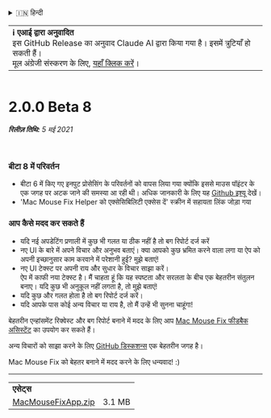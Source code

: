 <details>
<summary>🇮🇳 हिन्दी</summary>

[🇬🇧 English (GitHub)](https://github.com/noah-nuebling/mac-mouse-fix/releases/tag/2.0.0-Beta-8)\
[🇦🇩 Català](https://redirect.macmousefix.com/?target=mmf-release&tag=2.0.0-Beta-8&locale=ca)\
[🇩🇪 Deutsch](https://redirect.macmousefix.com/?target=mmf-release&tag=2.0.0-Beta-8&locale=de)\
[🇪🇸 Español](https://redirect.macmousefix.com/?target=mmf-release&tag=2.0.0-Beta-8&locale=es)\
[🇫🇷 Français](https://redirect.macmousefix.com/?target=mmf-release&tag=2.0.0-Beta-8&locale=fr)\
[🇮🇩 Indonesia](https://redirect.macmousefix.com/?target=mmf-release&tag=2.0.0-Beta-8&locale=id)\
[🇮🇹 Italiano](https://redirect.macmousefix.com/?target=mmf-release&tag=2.0.0-Beta-8&locale=it)\
[🇭🇺 Magyar](https://redirect.macmousefix.com/?target=mmf-release&tag=2.0.0-Beta-8&locale=hu)\
[🇳🇱 Nederlands](https://redirect.macmousefix.com/?target=mmf-release&tag=2.0.0-Beta-8&locale=nl)\
[🇵🇱 Polski](https://redirect.macmousefix.com/?target=mmf-release&tag=2.0.0-Beta-8&locale=pl)\
[🇧🇷 Português (Brasil)](https://redirect.macmousefix.com/?target=mmf-release&tag=2.0.0-Beta-8&locale=pt-BR)\
[🇵🇹 Português (Portugal)](https://redirect.macmousefix.com/?target=mmf-release&tag=2.0.0-Beta-8&locale=pt-PT)\
[🇷🇴 Română](https://redirect.macmousefix.com/?target=mmf-release&tag=2.0.0-Beta-8&locale=ro)\
[🇸🇪 Svenska](https://redirect.macmousefix.com/?target=mmf-release&tag=2.0.0-Beta-8&locale=sv)\
[🇻🇳 Tiếng Việt](https://redirect.macmousefix.com/?target=mmf-release&tag=2.0.0-Beta-8&locale=vi)\
[🇹🇷 Türkçe](https://redirect.macmousefix.com/?target=mmf-release&tag=2.0.0-Beta-8&locale=tr)\
[🇨🇿 Čeština](https://redirect.macmousefix.com/?target=mmf-release&tag=2.0.0-Beta-8&locale=cs)\
[🇬🇷 Ελληνικά](https://redirect.macmousefix.com/?target=mmf-release&tag=2.0.0-Beta-8&locale=el)\
[🇷🇺 Русский](https://redirect.macmousefix.com/?target=mmf-release&tag=2.0.0-Beta-8&locale=ru)\
[🇺🇦 Українська](https://redirect.macmousefix.com/?target=mmf-release&tag=2.0.0-Beta-8&locale=uk)\
[🇮🇱 עברית](https://redirect.macmousefix.com/?target=mmf-release&tag=2.0.0-Beta-8&locale=he)\
[🇸🇦 العربية](https://redirect.macmousefix.com/?target=mmf-release&tag=2.0.0-Beta-8&locale=ar)\
**🇮🇳 हिन्दी**\
[🇹🇭 ไทย](https://redirect.macmousefix.com/?target=mmf-release&tag=2.0.0-Beta-8&locale=th)\
[🇨🇳 中文 (简体)](https://redirect.macmousefix.com/?target=mmf-release&tag=2.0.0-Beta-8&locale=zh-Hans)\
[🇨🇳 中文 (繁體)](https://redirect.macmousefix.com/?target=mmf-release&tag=2.0.0-Beta-8&locale=zh-Hant)\
[🇭🇰 中文（香港)](https://redirect.macmousefix.com/?target=mmf-release&tag=2.0.0-Beta-8&locale=zh-HK)\
[🇯🇵 日本語](https://redirect.macmousefix.com/?target=mmf-release&tag=2.0.0-Beta-8&locale=ja)\
[🇰🇷 한국어](https://redirect.macmousefix.com/?target=mmf-release&tag=2.0.0-Beta-8&locale=ko)\
[Help translate Mac Mouse Fix to different languages!](https://github.com/noah-nuebling/mac-mouse-fix/discussions/731)
</details>
<table align=><td>
<b>ℹ️ एआई द्वारा अनुवादित</b><br>
इस GitHub Release का अनुवाद Claude AI द्वारा किया गया है। इसमें त्रुटियाँ हो सकती हैं।<br>
मूल अंग्रेजी संस्करण के लिए, <a href="https://github.com/noah-nuebling/mac-mouse-fix/releases/tag/2.0.0-Beta-8">यहाँ क्लिक करें</a>।
</td></table>

<table></table>

# 2.0.0 Beta 8
***रिलीज़ तिथि:** 5 मई 2021*

<br>

### बीटा 8 में परिवर्तन

- बीटा 6 में किए गए इनपुट प्रोसेसिंग के परिवर्तनों को वापस लिया गया क्योंकि इससे माउस पॉइंटर के एक जगह पर अटक जाने की समस्या आ रही थी। अधिक जानकारी के लिए यह [Github इश्यू](https://github.com/noah-nuebling/mac-mouse-fix/issues/93) देखें।
- 'Mac Mouse Fix Helper को एक्सेसिबिलिटी एक्सेस दें' स्क्रीन में सहायता लिंक जोड़ा गया

### आप कैसे मदद कर सकते हैं

- यदि नई अपडेटिंग प्रणाली में कुछ भी गलत या ठीक नहीं है तो बग रिपोर्ट दर्ज करें
- नए UI के बारे में अपने विचार और अनुभव बताएं। क्या आपको कुछ भ्रमित करने वाला लगा या ऐप को अपनी इच्छानुसार काम करवाने में परेशानी हुई? मुझे बताएं!
- नए UI टेक्स्ट पर अपनी राय और सुधार के विचार साझा करें।\
   ऐप में काफी नया टेक्स्ट है। मैं चाहता हूं कि यह स्पष्टता और सरलता के बीच एक बेहतरीन संतुलन बनाए। यदि कुछ भी अनुकूल नहीं लगता है, तो मुझे बताएं!
- यदि कुछ और गलत होता है तो बग रिपोर्ट दर्ज करें।
- यदि आपके पास कोई अन्य विचार या राय है, तो मैं उन्हें भी सुनना चाहूंगा!

बेहतरीन एन्हांसमेंट रिक्वेस्ट और बग रिपोर्ट बनाने में मदद के लिए आप [Mac Mouse Fix फीडबैक असिस्टेंट](https://github.com/noah-nuebling/mac-mouse-fix/issues/new/choose) का उपयोग कर सकते हैं।

अन्य विचारों को साझा करने के लिए [GitHub डिस्कशन्स](https://github.com/noah-nuebling/mac-mouse-fix/discussions/82) एक बेहतरीन जगह है।

Mac Mouse Fix को बेहतर बनाने में मदद करने के लिए धन्यवाद! :)

---

<table align="start">
<tr>
    <td colspan=2>
        <b>एसेट्स</b>
    </td>
</tr>
<tr>
    <td><a href="https://github.com/noah-nuebling/mac-mouse-fix/releases/download/2.0.0-Beta-8/MacMouseFixApp.zip">MacMouseFixApp.zip</a></td>
    <td>3.1 MB</td>
</tr>
</table>